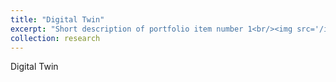 ```yaml
---
title: "Digital Twin"
excerpt: "Short description of portfolio item number 1<br/><img src='/images/research/DT.svg'>"
collection: research
---
```


Digital Twin
